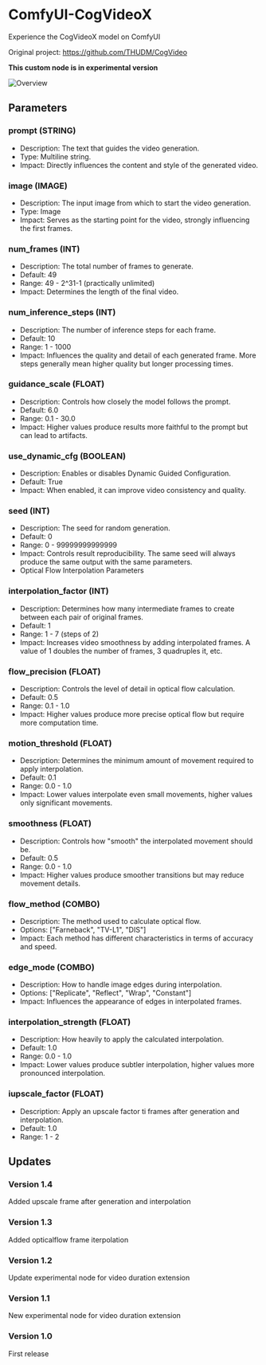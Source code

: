 # ComfyUI-CogVideoX
Experience the CogVideoX model on ComfyUI

Original project: https://github.com/THUDM/CogVideo

**This custom node is in experimental version**

![Overview](/assets/screenshot_2.png)

## Parameters

### prompt (STRING)

- Description: The text that guides the video generation.
- Type: Multiline string.
- Impact: Directly influences the content and style of the generated video.

### image (IMAGE)

- Description: The input image from which to start the video generation.
- Type: Image
- Impact: Serves as the starting point for the video, strongly influencing the first frames.

### num_frames (INT)

- Description: The total number of frames to generate.
- Default: 49
- Range: 49 - 2^31-1 (practically unlimited)
- Impact: Determines the length of the final video.

### num_inference_steps (INT)

- Description: The number of inference steps for each frame.
- Default: 10
- Range: 1 - 1000
- Impact: Influences the quality and detail of each generated frame. More steps generally mean higher quality but longer processing times.

### guidance_scale (FLOAT)

- Description: Controls how closely the model follows the prompt.
- Default: 6.0
- Range: 0.1 - 30.0
- Impact: Higher values produce results more faithful to the prompt but can lead to artifacts.

### use_dynamic_cfg (BOOLEAN)

- Description: Enables or disables Dynamic Guided Configuration.
- Default: True
- Impact: When enabled, it can improve video consistency and quality.

### seed (INT)

- Description: The seed for random generation.
- Default: 0
- Range: 0 - 99999999999999
- Impact: Controls result reproducibility. The same seed will always produce the same output with the same parameters.
- Optical Flow Interpolation Parameters

### interpolation_factor (INT)

- Description: Determines how many intermediate frames to create between each pair of original frames.
- Default: 1
- Range: 1 - 7 (steps of 2)
- Impact: Increases video smoothness by adding interpolated frames. A value of 1 doubles the number of frames, 3 quadruples it, etc.

### flow_precision (FLOAT)

- Description: Controls the level of detail in optical flow calculation.
- Default: 0.5
- Range: 0.1 - 1.0
- Impact: Higher values produce more precise optical flow but require more computation time.

### motion_threshold (FLOAT)

- Description: Determines the minimum amount of movement required to apply interpolation.
- Default: 0.1
- Range: 0.0 - 1.0
- Impact: Lower values interpolate even small movements, higher values only significant movements.

### smoothness (FLOAT)

- Description: Controls how "smooth" the interpolated movement should be.
- Default: 0.5
- Range: 0.0 - 1.0
- Impact: Higher values produce smoother transitions but may reduce movement details.

### flow_method (COMBO)

- Description: The method used to calculate optical flow.
- Options: ["Farneback", "TV-L1", "DIS"]
- Impact: Each method has different characteristics in terms of accuracy and speed.

### edge_mode (COMBO)

- Description: How to handle image edges during interpolation.
- Options: ["Replicate", "Reflect", "Wrap", "Constant"]
- Impact: Influences the appearance of edges in interpolated frames.

### interpolation_strength (FLOAT)

- Description: How heavily to apply the calculated interpolation.
- Default: 1.0
- Range: 0.0 - 1.0
- Impact: Lower values produce subtler interpolation, higher values more pronounced interpolation.

### iupscale_factor (FLOAT)

- Description: Apply an upscale factor ti frames after generation and interpolation.
- Default: 1.0
- Range: 1 - 2

## Updates

### Version 1.4

Added upscale frame after generation and interpolation

### Version 1.3

Added opticalflow frame iterpolation

### Version 1.2

Update experimental node for video duration extension

### Version 1.1

New experimental node for video duration extension

### Version 1.0

First release


